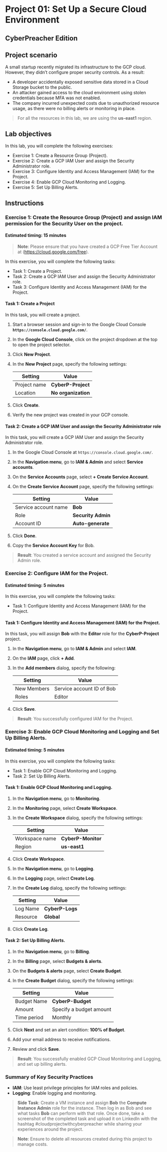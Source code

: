 # Project 01: Set Up a Secure Cloud Environment
## CyberPreacher Edition

## Project scenario

A small startup recently migrated its infrastructure to the GCP cloud. However, they didn’t configure proper security controls. As a result:

- A developer accidentally exposed sensitive data stored in a Cloud Storage bucket to the public.
- An attacker gained access to the cloud environment using stolen credentials because MFA was not enabled.
- The company incurred unexpected costs due to unauthorized resource usage, as there were no billing alerts or monitoring in place.

> For all the resources in this lab, we are using the **us-east1** region.

## Lab objectives

In this lab, you will complete the following exercises:

- Exercise 1: Create a Resource Group (Project). 
- Exercise 2: Create a GCP IAM User and assign the Security Administrator role.
- Exercise 3: Configure Identity and Access Management (IAM) for the Project. 
- Exercise 4: Enable GCP Cloud Monitoring and Logging.
- Exercise 5: Set Up Billing Alerts.

## Instructions

### Exercise 1: Create the Resource Group (Project) and assign IAM permission for the Security User on the project. 

#### Estimated timing: 15 minutes
    
>**Note**: Please ensure that you have created a GCP Free Tier Account at (https://cloud.google.com/free).

In this exercise, you will complete the following tasks:

- Task 1: Create a Project. 
- Task 2: Create a GCP IAM User and assign the Security Administrator role.
- Task 3: Configure Identity and Access Management (IAM) for the Project. 

#### Task 1: Create a Project 

In this task, you will create a project. 

1. Start a browser session and sign-in to the Google Cloud Console **`https://console.cloud.google.com/`**.

2. In the **Google Cloud Console**, click on the project dropdown at the top to open the project selector.

3. Click **New Project**.

4. In the **New Project** page, specify the following settings:

   |Setting|Value|
   |---|---|
   |Project name|**CyberP-Project**|
   |Location|**No organization**|

5. Click **Create**.

6. Verify the new project was created in your GCP console.

#### Task 2: Create a GCP IAM User and assign the Security Administrator role

In this task, you will create a GCP IAM User and assign the Security Administrator role.

1. In the Google Cloud Console at `https://console.cloud.google.com/`.

2. In the **Navigation menu**, go to **IAM & Admin** and select **Service accounts**.

3. On the **Service Accounts** page, select **+ Create Service Account**.

4. On the **Create Service Account** page, specify the following settings:

   |Setting|Value|
   |---|---|
   |Service account name|**Bob**|
   |Role|**Security Admin**|
   |Account ID|**Auto-generate**|
   
5. Click **Done**.

6. Copy the **Service Account Key** for Bob.

> **Result**: You created a service account and assigned the Security Admin role.

### Exercise 2: Configure IAM for the Project.

#### Estimated timing: 5 minutes

In this exercise, you will complete the following tasks:
- Task 1: Configure Identity and Access Management (IAM) for the Project.

#### Task 1: Configure Identity and Access Management (IAM) for the Project.

In this task, you will assign **Bob** with the **Editor** role for the **CyberP-Project** project.

1. In the **Navigation menu**, go to **IAM & Admin** and select **IAM**.

2. On the **IAM** page, click **+ Add**.

3. In the **Add members** dialog, specify the following:

   |Setting|Value|
   |---|---|
   |New Members|Service account ID of Bob|
   |Roles|Editor|

4. Click **Save**.

> **Result**: You successfully configured IAM for the Project.

### Exercise 3: Enable GCP Cloud Monitoring and Logging and Set Up Billing Alerts.
#### Estimated timing: 5 minutes

In this exercise, you will complete the following tasks:

- Task 1: Enable GCP Cloud Monitoring and Logging.
- Task 2: Set Up Billing Alerts.

#### Task 1: Enable GCP Cloud Monitoring and Logging.

1. In the **Navigation menu**, go to **Monitoring**.

2. In the **Monitoring** page, select **Create Workspace**.

3. In the **Create Workspace** dialog, specify the following settings:

   |Setting|Value|
   |---|---|
   |Workspace name|**CyberP-Monitor**|
   |Region|**us-east1**|

4. Click **Create Workspace**.

5. In the **Navigation menu**, go to **Logging**.

6. In the **Logging** page, select **Create Log**.

7. In the **Create Log** dialog, specify the following settings:

   |Setting|Value|
   |---|---|
   |Log Name|**CyberP-Logs**|
   |Resource|**Global**|

8. Click **Create Log**.

#### Task 2: Set Up Billing Alerts.

1. In the **Navigation menu**, go to **Billing**.

2. In the **Billing** page, select **Budgets & alerts**.

3. On the **Budgets & alerts** page, select **Create Budget**.

4. In the **Create Budget** dialog, specify the following settings:

   |Setting|Value|
   |---|---|
   |Budget Name|**CyberP-Budget**|
   |Amount|Specify a budget amount|
   |Time period|Monthly|

5. Click **Next** and set an alert condition: **100% of Budget**.

6. Add your email address to receive notifications.

7. Review and click **Save**.

> **Result**: You successfully enabled GCP Cloud Monitoring and Logging, and set up billing alerts.

### Summary of Key Security Practices

- **IAM**: Use least privilege principles for IAM roles and policies.
- **Logging**: Enable logging and monitoring.

> **Side Task**: Create a VM instance and assign **Bob** the **Compute Instance Admin** role for the instance. Then log in as Bob and see what tasks **Bob** can perform with that role. Once done, take a screenshot of the completed task and upload it on LinkedIn with the hashtag #cloudprojectwithcyberpreacher while sharing your experiences around the project.

> **Note**: Ensure to delete all resources created during this project to manage costs.

